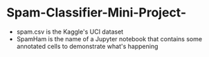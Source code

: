 # Spam-Classifier-Mini-Project-
- spam.csv is the Kaggle's UCI dataset
- SpamHam is the name of a Jupyter notebook that contains some annotated cells to demonstrate what's happening
